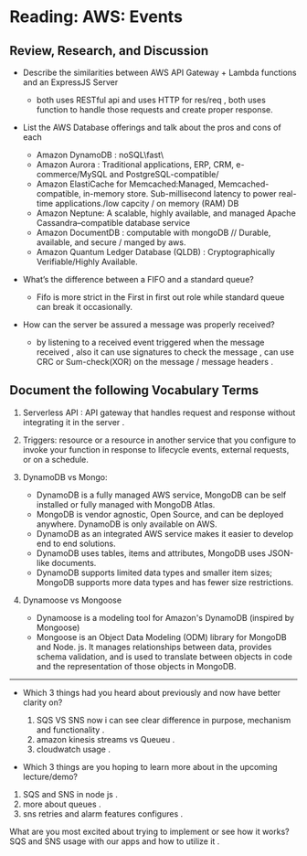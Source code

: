 # Reading:  AWS: Events

## Review, Research, and Discussion

* Describe the similarities between AWS API Gateway + Lambda functions and an ExpressJS Server

  * both uses RESTful api and uses HTTP for res/req , both uses function to handle those requests and create proper response.

* List the AWS Database offerings and talk about the pros and cons of each
  * Amazon DynamoDB : noSQL\fast\
  * Amazon Aurora : Traditional applications, ERP, CRM, e-commerce/MySQL and PostgreSQL-compatible/
  * Amazon ElastiCache for Memcached:Managed, Memcached-compatible, in-memory store. Sub-millisecond latency to power real-time applications./low capcity / on memory (RAM) DB
  * Amazon Neptune: A scalable, highly available, and managed Apache Cassandra–compatible database service
  * Amazon DocumentDB : computable with mongoDB // Durable, available, and secure / manged by aws.
  * Amazon Quantum Ledger Database (QLDB) : Cryptographically Verifiable/Highly Available.

* What’s the difference between a FIFO and a standard queue?
  * Fifo is more strict in the First in first out role  while standard queue can break it occasionally.

* How can the server be assured a message was properly received?
  * by listening to a received event  triggered when the message received , also it can use signatures to check the message , can use CRC or Sum-check(XOR) on the message / message headers  .  

## Document the following Vocabulary Terms

1. Serverless API  : API gateway that handles request  and response without integrating it in the server .


2. Triggers:   resource or a resource in another service that you configure to invoke your function in response to lifecycle events, external requests, or on a schedule.

3. DynamoDB vs Mongo:

   * DynamoDB is a fully managed AWS service, MongoDB can be self installed or fully managed with MongoDB Atlas.
   * MongoDB is vendor agnostic, Open Source, and can be deployed anywhere. DynamoDB is only available on AWS.
   * DynamoDB as an integrated AWS service makes it easier to develop end to end solutions.
   * DynamoDB uses tables, items and attributes, MongoDB uses JSON-like documents.
   * DynamoDB supports limited data types and smaller item sizes; MongoDB supports more data types and has fewer size restrictions.

4. Dynamoose vs Mongoose
   * Dynamoose is a modeling tool for Amazon's DynamoDB (inspired by Mongoose)
   * Mongoose is an Object Data Modeling (ODM) library for MongoDB and Node. js. It manages relationships between data, provides schema validation, and is used to translate between objects in code and the representation of those objects in MongoDB.

*** 

* Which 3 things had you heard about previously and now have better clarity on?

   1. SQS VS SNS now i can see clear difference in purpose, mechanism and functionality  .
   2. amazon kinesis streams vs Queueu .
   3. cloudwatch usage .

* Which 3 things are you hoping to learn more about in the upcoming lecture/demo?

1. SQS and SNS in node js .
2. more about queues .
3. sns retries and alarm features configures .

What are you most excited about trying to implement or see how it works?  SQS and SNS usage with our apps and how to utilize it  .
  